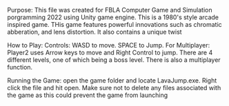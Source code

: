 Purpose:
This file was created for FBLA Computer Game and Simulation porgramming 2022 using Unity game engine.
This is a 1980's style arcade inspired game. THis game features powerful innovations such as chromatic abberation,
and lens distortion. It also contains a unique twist

How to Play:
Controls: WASD to move. SPACE to Jump. For Multiplayer: Player2 uses Arrow keys to move and Right Control to jump.
There are 4 different levels, one of which being a boss level. There is also a multiplayer function. 

Running the Game:
open the game folder and locate LavaJump.exe. Right click the file and hit open. Make sure not to delete any files 
associated with the game as this could prevent the game from launching


